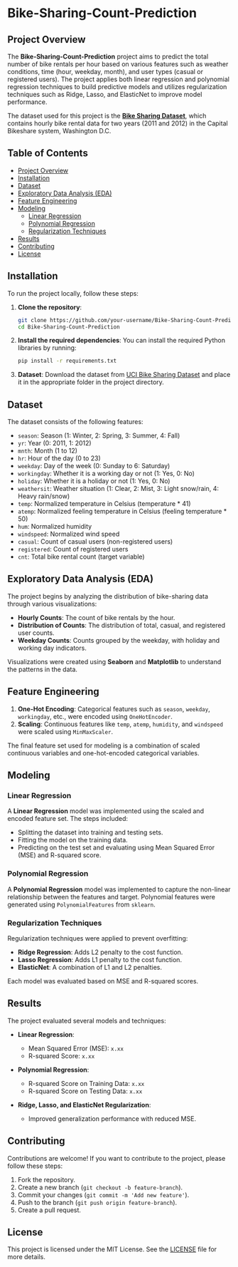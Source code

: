 # Bike-Sharing-Count-Prediction

## Project Overview

The **Bike-Sharing-Count-Prediction** project aims to predict the total number of bike rentals per hour based on various features such as weather conditions, time (hour, weekday, month), and user types (casual or registered users). The project applies both linear regression and polynomial regression techniques to build predictive models and utilizes regularization techniques such as Ridge, Lasso, and ElasticNet to improve model performance.

The dataset used for this project is the **[Bike Sharing Dataset](https://archive.ics.uci.edu/ml/datasets/Bike+Sharing+Dataset)**, which contains hourly bike rental data for two years (2011 and 2012) in the Capital Bikeshare system, Washington D.C.

## Table of Contents

- [Project Overview](#project-overview)
- [Installation](#installation)
- [Dataset](#dataset)
- [Exploratory Data Analysis (EDA)](#exploratory-data-analysis-eda)
- [Feature Engineering](#feature-engineering)
- [Modeling](#modeling)
  - [Linear Regression](#linear-regression)
  - [Polynomial Regression](#polynomial-regression)
  - [Regularization Techniques](#regularization-techniques)
- [Results](#results)
- [Contributing](#contributing)
- [License](#license)

## Installation

To run the project locally, follow these steps:

1. **Clone the repository**:
    ```bash
    git clone https://github.com/your-username/Bike-Sharing-Count-Prediction.git
    cd Bike-Sharing-Count-Prediction
    ```

2. **Install the required dependencies**:
    You can install the required Python libraries by running:
    ```bash
    pip install -r requirements.txt
    ```

3. **Dataset**:
   Download the dataset from [UCI Bike Sharing Dataset](https://archive.ics.uci.edu/ml/datasets/Bike+Sharing+Dataset) and place it in the appropriate folder in the project directory.

## Dataset

The dataset consists of the following features:

- `season`: Season (1: Winter, 2: Spring, 3: Summer, 4: Fall)
- `yr`: Year (0: 2011, 1: 2012)
- `mnth`: Month (1 to 12)
- `hr`: Hour of the day (0 to 23)
- `weekday`: Day of the week (0: Sunday to 6: Saturday)
- `workingday`: Whether it is a working day or not (1: Yes, 0: No)
- `holiday`: Whether it is a holiday or not (1: Yes, 0: No)
- `weathersit`: Weather situation (1: Clear, 2: Mist, 3: Light snow/rain, 4: Heavy rain/snow)
- `temp`: Normalized temperature in Celsius (temperature * 41)
- `atemp`: Normalized feeling temperature in Celsius (feeling temperature * 50)
- `hum`: Normalized humidity
- `windspeed`: Normalized wind speed
- `casual`: Count of casual users (non-registered users)
- `registered`: Count of registered users
- `cnt`: Total bike rental count (target variable)

## Exploratory Data Analysis (EDA)

The project begins by analyzing the distribution of bike-sharing data through various visualizations:

- **Hourly Counts**: The count of bike rentals by the hour.
- **Distribution of Counts**: The distribution of total, casual, and registered user counts.
- **Weekday Counts**: Counts grouped by the weekday, with holiday and working day indicators.

Visualizations were created using **Seaborn** and **Matplotlib** to understand the patterns in the data.

## Feature Engineering

1. **One-Hot Encoding**: Categorical features such as `season`, `weekday`, `workingday`, etc., were encoded using `OneHotEncoder`.
2. **Scaling**: Continuous features like `temp`, `atemp`, `humidity`, and `windspeed` were scaled using `MinMaxScaler`.

The final feature set used for modeling is a combination of scaled continuous variables and one-hot-encoded categorical variables.

## Modeling

### Linear Regression

A **Linear Regression** model was implemented using the scaled and encoded feature set. The steps included:

- Splitting the dataset into training and testing sets.
- Fitting the model on the training data.
- Predicting on the test set and evaluating using Mean Squared Error (MSE) and R-squared score.

### Polynomial Regression

A **Polynomial Regression** model was implemented to capture the non-linear relationship between the features and target. Polynomial features were generated using `PolynomialFeatures` from `sklearn`.

### Regularization Techniques

Regularization techniques were applied to prevent overfitting:

- **Ridge Regression**: Adds L2 penalty to the cost function.
- **Lasso Regression**: Adds L1 penalty to the cost function.
- **ElasticNet**: A combination of L1 and L2 penalties.

Each model was evaluated based on MSE and R-squared scores.

## Results

The project evaluated several models and techniques:

- **Linear Regression**:
  - Mean Squared Error (MSE): `x.xx`
  - R-squared Score: `x.xx`
  
- **Polynomial Regression**:
  - R-squared Score on Training Data: `x.xx`
  - R-squared Score on Testing Data: `x.xx`
  
- **Ridge, Lasso, and ElasticNet Regularization**:
  - Improved generalization performance with reduced MSE.

## Contributing

Contributions are welcome! If you want to contribute to the project, please follow these steps:

1. Fork the repository.
2. Create a new branch (`git checkout -b feature-branch`).
3. Commit your changes (`git commit -m 'Add new feature'`).
4. Push to the branch (`git push origin feature-branch`).
5. Create a pull request.

## License

This project is licensed under the MIT License. See the [LICENSE](LICENSE) file for more details.
